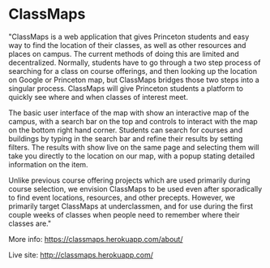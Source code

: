 # ClassMaps
"ClassMaps is a web application that gives Princeton students and easy way to find the location of their classes, as well as other resources and places on campus. The current methods of doing this are limited and decentralized. Normally, students have to go through a two step process of searching for a class on course offerings, and then looking up the location on Google or Princeton map, but ClassMaps bridges those two steps into a singular process. ClassMaps will give Princeton students a platform to quickly see where and when classes of interest meet. 
 
The basic user interface of the map with show an interactive map of the campus, with a search bar on the top and controls to interact with the map on the bottom right hand corner. Students can search for courses and buildings by typing in the search bar and refine their results by setting filters. The results with show live on the same page and selecting them will take you directly to the location on our map, with a popup stating detailed information on the item.
 
Unlike previous course offering projects which are used primarily during course selection, we envision ClassMaps to be used even after sporadically to find event locations, resources, and other precepts. However, we primarily target ClassMaps at underclassmen, and for use during the first couple weeks of classes when people need to remember where their classes are."

More info:
https://classmaps.herokuapp.com/about/

Live site:
http://classmaps.herokuapp.com/
